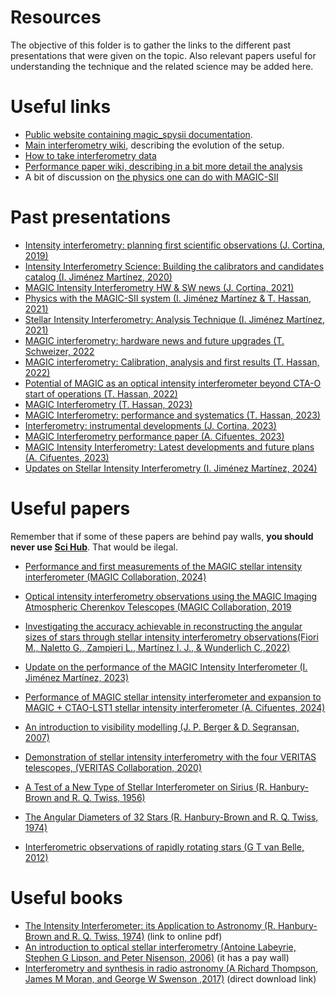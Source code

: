 # Resources

The objective of this folder is to gather the links to the different past presentations that were given on the topic. Also relevant papers useful for understanding the technique and the related science may be added here.

Useful links
============
* [Public website containing magic_spysii documentation](https://tarekhc.github.io/magic_spysii/).
* [Main interferometry wiki](https://wiki.magic.pic.es/index.php/Intensity_Interferometry), describing the evolution of the setup.
* [How to take interferometry data](https://wiki.magic.pic.es/index.php/Interferometry_procedure)
* [Performance paper wiki, describing in a bit more detail the analysis](https://wiki.magic.pic.es/index.php/Intensity_Interferometry_performance_paper)
* A bit of discussion on [the physics one can do with MAGIC-SII](https://wiki.magic.pic.es/index.php/Interferometry_physics)



Past presentations
==================

* [Intensity interferometry: planning first scientific observations (J. Cortina, 2019)](https://indico.mpp.mpg.de/event/6537/contributions/21290/attachments/14859/16828/II_first_science.pdf)
* [Intensity Interferometry Science: Building the calibrators and candidates catalog (I. Jiménez Martínez, 2020)](https://indico.mpp.mpg.de/event/7227/contributions/23114/attachments/15574/17982/II_Candiates_and_Calibrators_Catalog_IJM.pdf)
* [MAGIC Intensity Interferometry HW & SW news (J. Cortina, 2021)](https://indico.mpp.mpg.de/event/8473/contributions/28252/attachments/17495/21080/interferometry_HW_SW.pdf)
* [Physics with the MAGIC-SII system (I. Jiménez Martínez & T. Hassan, 2021)](https://indico.mpp.mpg.de/event/8473/contributions/28689/attachments/17513/21103/Physics_with_the_MAGIC-SII_system.pdf)
* [Stellar Intensity Interferometry: Analysis Technique (I. Jiménez Martínez, 2021)](https://indico.mpp.mpg.de/event/8202/contributions/26825/attachments/17017/20347/Intensity_Interferometry_Analysis_Technique_IreneJimenezMartinez.pdf)
* [MAGIC interferometry: hardware news and future upgrades (T. Schweizer, 2022](https://indico.mpp.mpg.de/event/9005/contributions/31193/attachments/18282/22252/IntensityInterferometry_MAGIC%20GM_June2022.pdf)
* [MAGIC interferometry: Calibration, analysis and first results (T. Hassan, 2022)](https://indico.mpp.mpg.de/event/9005/contributions/31194/attachments/18283/22256/MAGIC-II_calibration_analysis_results.pdf)
* [Potential of MAGIC as an optical intensity interferometer beyond CTA-O start of operations (T. Hassan, 2022)](https://indico.mpp.mpg.de/event/9249/contributions/32287/attachments/18629/22802/MAGIC%20potential%20as%20an%20intensity%20interferometer.pptx.pdf)
* [MAGIC Interferometry (T. Hassan, 2023)](https://indico.mpp.mpg.de/event/9378/contributions/33193/attachments/18961/23407/MAGIC-interferometry.pdf)
* [MAGIC Interferometry: performance and systematics (T. Hassan, 2023)](https://indico.mpp.mpg.de/event/9531/contributions/34041/attachments/19315/23961/20230525_MAGIC-SII_Performance_Tarek.pdf)
* [Interferometry: instrumental developments (J. Cortina, 2023)](https://indico.mpp.mpg.de/event/9531/contributions/34142/attachments/19316/23963/MAGIC_GM_II_instrumentation_JCortina2.pdf)
* [MAGIC Interferometry performance paper (A. Cifuentes, 2023)](https://indico.mpp.mpg.de/event/9671/contributions/34927/attachments/19534/24276/MAGIC_GM_SII_performance.pdf)
* [MAGIC Intensity Interferometry: Latest developments and future plans (A. Cifuentes, 2023)](https://indico.mpp.mpg.de/event/9671/contributions/34976/attachments/19538/24289/SII_upgrades_and_future_plans.pdf)
* [Updates on Stellar Intensity Interferometry (I. Jiménez Martínez, 2024)](https://indico.mpp.mpg.de/event/10012/contributions/37386/)



Useful papers
=============

Remember that if some of these papers are behind pay walls, **you should never use [Sci Hub](https://sci-hub.se/)**. That would be ilegal.
* [Performance and first measurements of the MAGIC stellar intensity interferometer (MAGIC Collaboration, 2024)](https://doi.org/10.1093/mnras/stae697)
* [Optical intensity interferometry observations using the MAGIC Imaging Atmospheric Cherenkov Telescopes (MAGIC Collaboration, 2019](https://doi.org/10.1093/mnras/stz3171)
* [Investigating the accuracy achievable in reconstructing the angular sizes of stars through stellar intensity interferometry observations(Fiori M., Naletto G., Zampieri L., Martínez I. J., & Wunderlich C.,2022)](https://www.aanda.org/articles/aa/abs/2022/10/aa44094-22/aa44094-22.html)
* [Update on the performance of the MAGIC Intensity Interferometer (I. Jiménez Martínez, 2023)](https://www.research-collection.ethz.ch/handle/20.500.11850/653294)
* [Performance of MAGIC stellar intensity interferometer and expansion to MAGIC + CTAO-LST1 stellar intensity interferometer (A. Cifuentes, 2024)](https://www.spiedigitallibrary.org/conference-proceedings-of-spie/13095/1309527/Performance-of-MAGIC-stellar-intensity-interferometer-and-expansion-to-MAGIC/10.1117/12.3016905.full)

* [An introduction to visibility modelling (J. P. Berger & D. Segransan, 2007)](https://ui.adsabs.harvard.edu/link_gateway/2007NewAR..51..576B/doi:10.1016/j.newar.2007.06.003)
* [Demonstration of stellar intensity interferometry with the four VERITAS telescopes, (VERITAS Collaboration, 2020)](https://arxiv.org/abs/2007.10295)
* [A Test of a New Type of Stellar Interferometer on Sirius (R. Hanbury-Brown and R. Q. Twiss, 1956)](https://doi.org/10.4159/harvard.9780674366688.c4)
* [The Angular Diameters of 32 Stars (R. Hanbury-Brown and R. Q. Twiss, 1974)](https://articles.adsabs.harvard.edu//full/1974MNRAS.167..121H/0000121.000.html)
* [Interferometric observations of rapidly rotating stars (G T van Belle, 2012)](https://link.springer.com/article/10.1007/s00159-012-0051-2)


Useful books
=============
* [The Intensity Interferometer: its Application to Astronomy (R. Hanbury-Brown and R. Q. Twiss, 1974)](https://electrooptical.net/static/oldsite/hanbury/The_Intensity_Interferometer-Hanbury_Brown.pdf) (link to online pdf)
* [An introduction to optical stellar interferometry (Antoine Labeyrie, Stephen G Lipson, and Peter Nisenson, 2006)](https://doi.org/10.1017/CBO9780511617638) (it has a pay wall)
* [Interferometry and synthesis in radio astronomy (A Richard Thompson, James M Moran, and George W Swenson ,2017)](https://library.oapen.org/bitstream/handle/20.500.12657/28044/1/1001950.pdf) (direct download link)

